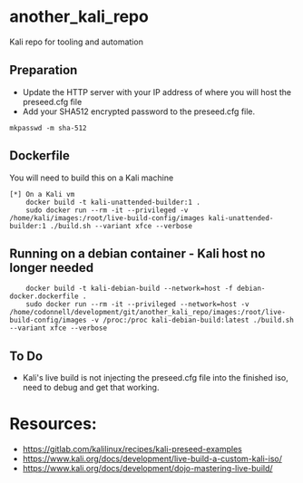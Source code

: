 # another_kali_repo
Kali repo for tooling and automation


## Preparation

* Update the HTTP server with your IP address of where you will host the preseed.cfg file
* Add your SHA512 encrypted password to the preseed.cfg file.

```
mkpasswd -m sha-512
```

## Dockerfile

You will need to build this on a Kali machine
```
[*] On a Kali vm
	docker build -t kali-unattended-builder:1 .
	sudo docker run --rm -it --privileged -v /home/kali/images:/root/live-build-config/images kali-unattended-builder:1 ./build.sh --variant xfce --verbose
```

## Running on a debian container - Kali host no longer needed
```
	docker build -t kali-debian-build --network=host -f debian-docker.dockerfile . 
	sudo docker run --rm -it --privileged --network=host -v /home/codonnell/development/git/another_kali_repo/images:/root/live-build-config/images -v /proc:/proc kali-debian-build:latest ./build.sh --variant xfce --verbose
```

## To Do

* Kali's live build is not injecting the preseed.cfg file into the finished iso, need to debug and get that working.


# Resources:

* https://gitlab.com/kalilinux/recipes/kali-preseed-examples
* https://www.kali.org/docs/development/live-build-a-custom-kali-iso/
* https://www.kali.org/docs/development/dojo-mastering-live-build/
